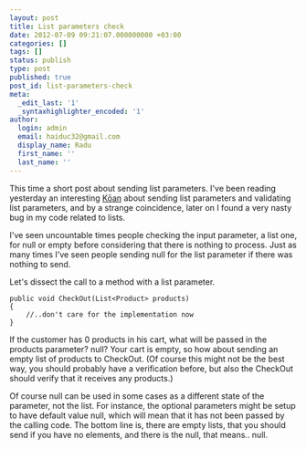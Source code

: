 ```yaml
---
layout: post
title: List parameters check
date: 2012-07-09 09:21:07.000000000 +03:00
categories: []
tags: []
status: publish
type: post
published: true
post_id: list-parameters-check
meta:
  _edit_last: '1'
  _syntaxhighlighter_encoded: '1'
author:
  login: admin
  email: haiduc32@gmail.com
  display_name: Radu
  first_name: ''
  last_name: ''
---
```

This time a short post about sending list parameters. I've been reading yesterday an interesting <a href="http://thecodelesscode.com/case/6">Kōan</a> about sending list parameters and validating list parameters, and by a strange coincidence, later on I found a very nasty bug in my code related to lists.

I've seen uncountable times people checking the input parameter, a list one, for null or empty before considering that there is nothing to process. Just as many times I've seen people sending null for the list parameter if there was nothing to send.

Let's dissect the call to a method with a list parameter.

    public void CheckOut(List<Product> products)
    {
        //..don't care for the implementation now
    }

If the customer has 0 products in his cart, what will be passed in the products parameter? null? Your cart is empty, so how about sending an empty list of products to CheckOut. (Of course this might not be the best way, you should probably have a verification before, but also the CheckOut should verify that it receives any products.)

Of course null can be used in some cases as a different state of the parameter, not the list. For instance, the optional parameters might be setup to have default value null, which will mean that it has not been passed by the calling code. The bottom line is, there are empty lists, that you should send if you have no elements, and there is the null, that means.. null.
